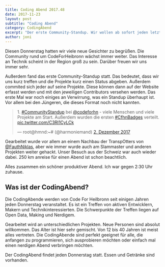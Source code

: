```yaml
---
title: Coding Abend 2017.48
date: 2017-11-23
layout: post
subtitle: "Coding Abend"
category: CodingAbend
excerpt: "Der erste Community-Standup. Wir wollen ab sofort jeden letzten Donnerstag einen kleinen Status für die Projekte abfragen."
author: joni
---
```


Diesen Donnerstag hatten wir viele neue Gesichter zu begrüßen. Die Community rund um CodeForHeibronn wächst immer weiter. Das Interesse an Technik scheint in der Region groß zu sein. Darüber freuen wir uns immer sehr.

Außerdem fand das erste Community-Standup statt. Das bedeutet, dass wir uns kurz treffen und die Projekte kurz einen Status abgeben. Außerdem commited sich jeder auf seine Projekte. Diese können dann auf der Website erfasst werden und mit den jeweiligen Contributors versehen werden. Das erste Mal war noch einiges an Verwirrung, was ein Standup überhaupt ist. Vor allem bei den Jüngeren, die dieses Format noch nicht kannten.

<blockquote class="twitter-tweet" data-lang="de"><p lang="de" dir="ltr">1. <a href="https://twitter.com/hashtag/CommunityStandup?src=hash&amp;ref_src=twsrc%5Etfw">#CommunityStandup</a>  bei <a href="https://twitter.com/codeforhn?ref_src=twsrc%5Etfw">@codeforhn</a> - viele Menschen und viele Projekte am Start. Außerdem wurden die ersten <a href="https://twitter.com/hashtag/CfhnBadges?src=hash&amp;ref_src=twsrc%5Etfw">#CfhnBadges</a> verteilt. <a href="https://t.co/C3RI1CyLCk">pic.twitter.com/C3RI1CyLCk</a></p>&mdash; root@hmnd:~# (@harmoniemand) <a href="https://twitter.com/harmoniemand/status/936998462813548544?ref_src=twsrc%5Etfw">2. Dezember 2017</a></blockquote>
<script async src="https://platform.twitter.com/widgets.js" charset="utf-8"></script>

Gearbeitet wurde vor allem an einem Nachbau der TranspOtters von [@FauthNiklas](https://twitter.com/FauthNiklas), aber wie immer wurde auch am Slammaster und anderen Projekten weiter gehackt. Unser Besuch aus der Schweiz war auch wieder dabei. 250 km anreise für einen Abend ist schon beachtlich.

Alles zusammen ein schöner produktiver Abend. Ich war gegen 2:30 Uhr zuhause.

## Was ist der CodingAbend?

Die CodingAbende werden von Code For Heilbronn seit einigen Jahren jeden Donnerstag veranstaltet. Es ist ein Treffen von aktiven Entwicklern, Makern und
Technikinteressierten. Die Schwerpunkte der Treffen liegen auf Open Data, Making und Nerdigem.

Gearbeitet wird an unterschiedlichen Projekten. Neue Personen sind absolut willkommen. Das Alter ist hier sehr gemischt. Von 12 bis 40 Jahren ist meist alles vertreten. Die CodingAbende sind perfekt geeignet für alle, die anfangen zu programmieren, sich ausprobieren möchten oder einfach mal einen nerdigen Abend verbringen möchten.

Der CodingAbend findet jeden Donnerstag statt. Essen und Getränke sind vorhanden.
